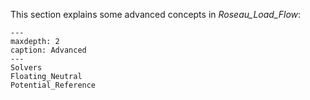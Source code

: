 This section explains some advanced concepts in _Roseau_Load_Flow_:

```{toctree}
---
maxdepth: 2
caption: Advanced
---
Solvers
Floating_Neutral
Potential_Reference
```
